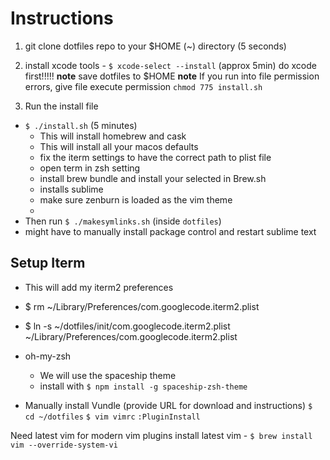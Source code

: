 # Instructions
1. git clone dotfiles repo to your $HOME (~) directory (5 seconds)
2. install xcode tools - `$ xcode-select --install` (approx 5min)
do xcode first!!!!!
**note** save dotfiles to $HOME
**note** If you run into file permission errors, give file execute permission `chmod 775 install.sh`

3. Run the install file
* `$ ./install.sh` (5 minutes)
  * This will install homebrew and cask
  * This will install all your macos defaults
  * fix the iterm settings to have the correct path to plist file
  * open term in zsh setting
  * install brew bundle and install your selected in Brew.sh
  * installs sublime
  * make sure zenburn is loaded as the vim theme
  *
*  Then run `$ ./makesymlinks.sh` (inside `dotfiles`)
*  might have to manually install package control and restart sublime text

## Setup Iterm
* This will add my iterm2 preferences
* $ rm ~/Library/Preferences/com.googlecode.iterm2.plist
* $ ln -s ~/dotfiles/init/com.googlecode.iterm2.plist ~/Library/Preferences/com.googlecode.iterm2.plist

* oh-my-zsh
  - We will use the spaceship theme
  - install with `$ npm install -g spaceship-zsh-theme`

* Manually install Vundle (provide URL for download and instructions)
`$ cd ~/dotfiles`
`$ vim vimrc`
`:PluginInstall`

Need latest vim for modern vim plugins
install latest vim - `$ brew install vim --override-system-vi`




